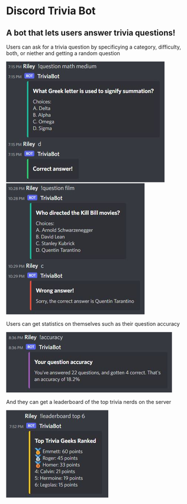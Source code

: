 # Discord Trivia Bot
## A bot that lets users answer trivia questions!

Users can ask for a trivia question by specificying a category, difficulty, both, or niether and getting a random question

![Wrong](docs/questionright.JPG)
![Right](docs/questionwrong.JPG)

Users can get statistics on themselves such as their question accuracy

![Accuracy](docs/pyaccuracy.JPG)

And they can get a leaderboard of the top trivia nerds on the server

![Leaderboard](docs/pyleaderboard.JPG)

